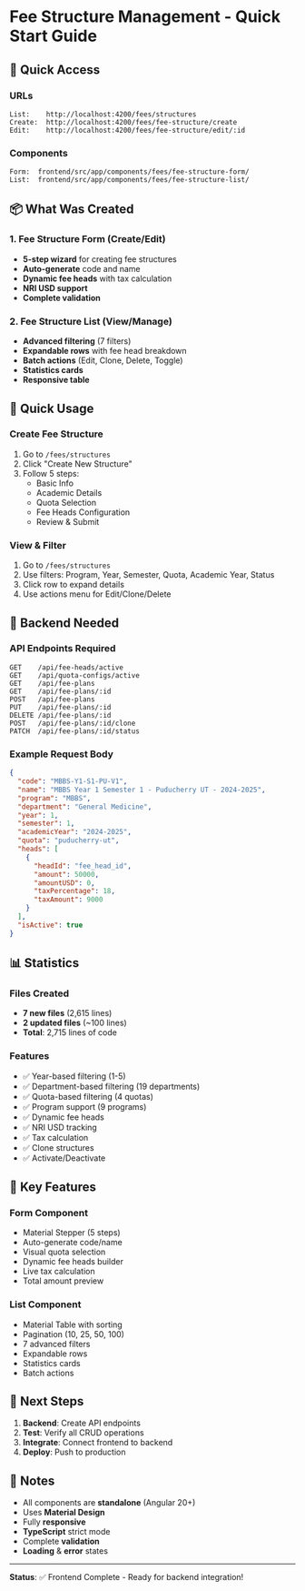 # Fee Structure Management - Quick Start Guide

## 🚀 Quick Access

### URLs
```
List:    http://localhost:4200/fees/structures
Create:  http://localhost:4200/fees/fee-structure/create
Edit:    http://localhost:4200/fees/fee-structure/edit/:id
```

### Components
```
Form:  frontend/src/app/components/fees/fee-structure-form/
List:  frontend/src/app/components/fees/fee-structure-list/
```

## 📦 What Was Created

### 1. Fee Structure Form (Create/Edit)
- **5-step wizard** for creating fee structures
- **Auto-generate** code and name
- **Dynamic fee heads** with tax calculation
- **NRI USD support**
- **Complete validation**

### 2. Fee Structure List (View/Manage)
- **Advanced filtering** (7 filters)
- **Expandable rows** with fee head breakdown
- **Batch actions** (Edit, Clone, Delete, Toggle)
- **Statistics cards**
- **Responsive table**

## 🎯 Quick Usage

### Create Fee Structure
1. Go to `/fees/structures`
2. Click "Create New Structure"
3. Follow 5 steps:
   - Basic Info
   - Academic Details
   - Quota Selection
   - Fee Heads Configuration
   - Review & Submit

### View & Filter
1. Go to `/fees/structures`
2. Use filters: Program, Year, Semester, Quota, Academic Year, Status
3. Click row to expand details
4. Use actions menu for Edit/Clone/Delete

## 🔌 Backend Needed

### API Endpoints Required
```
GET    /api/fee-heads/active
GET    /api/quota-configs/active
GET    /api/fee-plans
GET    /api/fee-plans/:id
POST   /api/fee-plans
PUT    /api/fee-plans/:id
DELETE /api/fee-plans/:id
POST   /api/fee-plans/:id/clone
PATCH  /api/fee-plans/:id/status
```

### Example Request Body
```json
{
  "code": "MBBS-Y1-S1-PU-V1",
  "name": "MBBS Year 1 Semester 1 - Puducherry UT - 2024-2025",
  "program": "MBBS",
  "department": "General Medicine",
  "year": 1,
  "semester": 1,
  "academicYear": "2024-2025",
  "quota": "puducherry-ut",
  "heads": [
    {
      "headId": "fee_head_id",
      "amount": 50000,
      "amountUSD": 0,
      "taxPercentage": 18,
      "taxAmount": 9000
    }
  ],
  "isActive": true
}
```

## 📊 Statistics

### Files Created
- **7 new files** (2,615 lines)
- **2 updated files** (~100 lines)
- **Total**: 2,715 lines of code

### Features
- ✅ Year-based filtering (1-5)
- ✅ Department-based filtering (19 departments)
- ✅ Quota-based filtering (4 quotas)
- ✅ Program support (9 programs)
- ✅ Dynamic fee heads
- ✅ NRI USD tracking
- ✅ Tax calculation
- ✅ Clone structures
- ✅ Activate/Deactivate

## 🎨 Key Features

### Form Component
- Material Stepper (5 steps)
- Auto-generate code/name
- Visual quota selection
- Dynamic fee heads builder
- Live tax calculation
- Total amount preview

### List Component
- Material Table with sorting
- Pagination (10, 25, 50, 100)
- 7 advanced filters
- Expandable rows
- Statistics cards
- Batch actions

## 🔧 Next Steps

1. **Backend**: Create API endpoints
2. **Test**: Verify all CRUD operations
3. **Integrate**: Connect frontend to backend
4. **Deploy**: Push to production

## 📝 Notes

- All components are **standalone** (Angular 20+)
- Uses **Material Design**
- Fully **responsive**
- **TypeScript** strict mode
- Complete **validation**
- **Loading** & **error** states

---

**Status**: ✅ Frontend Complete - Ready for backend integration!
